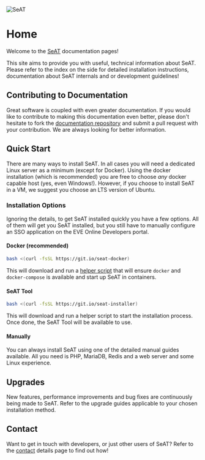 ![SeAT](https://i.imgur.com/aPPOxSK.png)

# Home

Welcome to the [SeAT](https://github.com/eveseat/seat) documentation pages!

This site aims to provide you with useful, technical information about SeAT. Please refer to the index on the side for detailed installation instructions, documentation about SeAT internals and or
development guidelines!

## Contributing to Documentation

Great software is coupled with even greater documentation. If you would like to contribute to making this documentation even better, please don't hesitate to fork the [documentation repository](https://github.com/eveseat/docs) and submit a pull request with your contribution. We are always looking for better information.

## Quick Start

There are many ways to install SeAT. In all cases you will need a dedicated Linux server as a minimum (except for Docker). Using the docker installation (which is recommended) you are free to choose *any* docker capable host (yes, even Windows!). However, if you choose to install SeAT in a VM, we suggest you choose an LTS version of Ubuntu.

### Installation Options

Ignoring the details, to get SeAT installed quickly you have a few options. All of them will get you SeAT installed, but you still have to manually configure an SSO application on the EVE Online Developers portal.

#### Docker (recommended)

```bash
bash <(curl -fsSL https://git.io/seat-docker)
```

This will download and run a [helper script](https://github.com/eveseat/scripts/blob/master/docker-compose/bootstrap.sh) that will ensure `docker` and `docker-compose` is available and start up SeAT in containers.

#### SeAT Tool

```bash
bash <(curl -fsSL https://git.io/seat-installer)
```

This will download and run a helper script to start the installation process. Once done, the SeAT Tool will be available to use.

#### Manually

You can always install SeAT using one of the detailed manual guides available. All you need is PHP, MariaDB, Redis and a web server and some Linux experience.

## Upgrades

New features, performance improvements and bug fixes are continuously being made to SeAT. Refer to the upgrade guides applicable to your chosen installation method.

## Contact

Want to get in touch with developers, or just other users of SeAT? Refer to the [contact](contact/) details page to find out how!
